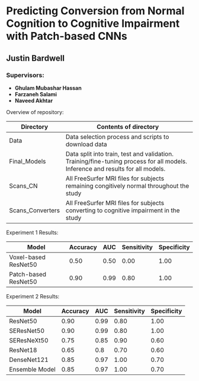 # Predicting Conversion from Normal Cognition to Cognitive Impairment with Patch-based CNNs

## Justin Bardwell

### Supervisors: 
- **Ghulam Mubashar Hassan**
- **Farzaneh Salami**
- **Naveed Akhtar**

Overview of repository:

| Directory        | Contents of directory                                                                                                                      |
|------------------|--------------------------------------------------------------------------------------------------------------------------------------------|
| Data             | Data selection process and scripts to download data                                                                                        |
| Final_Models     | Data split into train, test and validation. </br> Training/fine-tuning process for all models. </br> Inference and results for all models. |
| Scans_CN         | All FreeSurfer MRI files for subjects remaining congitively normal throughout the study                                                    |
| Scans_Converters | All FreeSurfer MRI files for subjects converting to cognitive impairment in the study                                                      |


Experiment 1 Results:

|     Model                   |     Accuracy    |     AUC     |     Sensitivity    |     Specificity    |
|-----------------------------|-----------------|-------------|--------------------|--------------------|
|     Voxel-based ResNet50    |     0.50        |     0.50    |     0.00           |     1.00           |
|     Patch-based ResNet50    |     0.90        |     0.99    |     0.80           |     1.00           |


Experiment 2 Results:

|     Model             |     Accuracy    |     AUC     |     Sensitivity    |     Specificity    |
|-----------------------|-----------------|-------------|--------------------|--------------------|
|     ResNet50          |     0.90        |     0.99    |     0.80           |     1.00           |
|     SEResNet50        |     0.90        |     0.99    |     0.80           |     1.00           |
|     SEResNeXt50       |     0.75        |     0.85    |     0.90           |     0.60           |
|     ResNet18          |     0.65        |     0.8     |     0.70           |     0.60           |
|     DenseNet121       |     0.85        |     0.97    |     1.00           |     0.70           |
|     Ensemble Model    |     0.85        |     0.97    |     1.00           |     0.70           |
